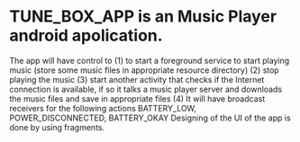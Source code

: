 # TUNE_BOX_APP is an Music Player android apolication.
The app will have control to
(1) to start a foreground service to start playing music (store some music files in appropriate
resource directory)
(2) stop playing the music
(3) start another activity that checks if the Internet connection is available, if so it talks a music player
server and downloads the music files and save in appropriate files 
(4) It will have broadcast receivers for the following actions BATTERY_LOW,
POWER_DISCONNECTED, BATTERY_OKAY
Designing of the UI of the app is done by using fragments.
